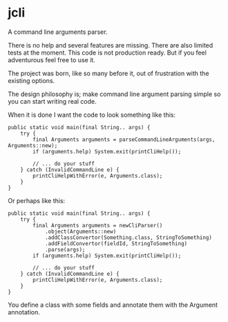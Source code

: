 # jcli

A command line arguments parser.

There is no help and several features are missing.
There are also limited tests at the moment.
This code is not production ready.
But if you feel adventurous feel free to use it.

The project was born, like so many before it, out of frustration with the existing options.

The design philosophy is; make command line argument parsing simple so you can start writing real code. 

When it is done I want the code to look something like this:
```
public static void main(final String.. args) {
    try {
        final Arguments arguments = parseCommandLineArguments(args, Arguments::new);
        if (arguments.help) System.exit(printCliHelp());

        // ... do your stuff
    } catch (InvalidCommandLine e) {
        printCliHelpWithError(e, Arguments.class);
    }
}
```
Or perhaps like this:
```
public static void main(final String.. args) {
    try {
        final Arguments arguments = newCliParser()
            .object(Arguments::new)
            .addClassConvertor(Something.class, StringToSomething)
            .addFieldConvertor(fieldId, StringToSomething)
            .parse(args);
        if (arguments.help) System.exit(printCliHelp());

        // ... do your stuff
    } catch (InvalidCommandLine e) {
        printCliHelpWithError(e, Arguments.class);
    }
}
```

You define a class with some fields and annotate them with the Argument annotation.